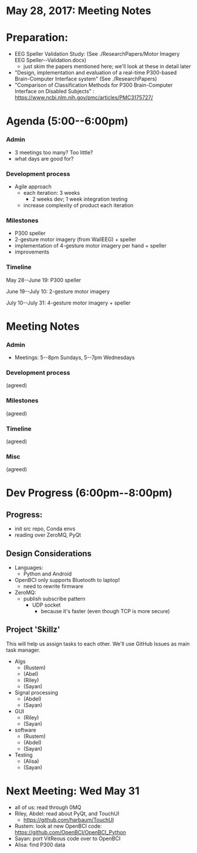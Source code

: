 # May 28, 2017: Meeting Notes

# Preparation:

* EEG Speller Validation Study: (See ./ResearchPapers/Motor Imagery EEG Speller--Validation.docx)
    * just skim the papers mentioned here; we'll look at these in detail later
* "Design, implementation and evaluation of a real-time P300-based Brain-Computer Interface system"  (See ./ResearchPapers)
* "Comparison of Classification Methods for P300 Brain-Computer Interface on Disabled Subjects" : https://www.ncbi.nlm.nih.gov/pmc/articles/PMC3175727/

# Agenda (5:00--6:00pm)
### Admin
* 3 meetings too many? Too little?
* what days are good for?
### Development process
* Agile approach
    * each iteration: 3 weeks
        * 2 weeks dev; 1 week integration testing
    * increase complexity of product each iteration

### Milestones
* P300 speller
* 2-gesture motor imagery (from WallEEG) + speller
* implementation of 4-gesture motor imagery per hand + speller
* improvements

### Timeline
May 28--June 19: P300 speller

June 19--July 10:
2-gesture motor imagery

July 10--July 31:
4-gesture motor imagery + speller

# Meeting Notes
### Admin
* Meetings: 5--8pm Sundays, 5--7pm Wednesdays

### Development process
(agreed)
### Milestones
(agreed)
### Timeline
(agreed)
### Misc
(agreed)

# Dev Progress (6:00pm--8:00pm)

## Progress:
* init src repo, Conda envs
* reading over ZeroMQ, PyQt

## Design Considerations
* Languages:
    * Python and Android
* OpenBCI only supports Bluetooth to laptop!
    * need to rewrite firmware
* ZeroMQ:
    * publish subscribe pattern
        * UDP socket
            * because it's faster (even though TCP is more secure)

## Project 'Skillz'
This will help us assign tasks to each other. We'll use GitHub Issues as main task manager.
* Algs
    * (Rustem)
    * (Abel)
    * (Riley)
    * (Sayan)
* Signal processing
    * (Abdel)
    * (Sayan)
* GUI
    * (Riley)
    * (Sayan)
* software
    * (Rustem)
    * (Abdel)
    * (Sayan)
* Testing
    * (Alisa)
    * (Sayan)

# Next Meeting: Wed May 31
* all of us: read through 0MQ
* Riley, Abdel: read about PyQt, and TouchUI
    * https://github.com/harbaum/TouchUI
* Rustem: look at new OpenBCI code:
    https://github.com/OpenBCI/OpenBCI_Python
* Sayan: port VitReous code over to OpenBCI
* Alisa: find P300 data
